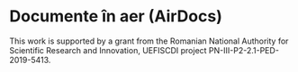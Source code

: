 
Documente în aer (AirDocs)
====

This work is supported  by a grant from the Romanian National Authority for Scientific Research and Innovation, UEFISCDI project PN-III-P2-2.1-PED-2019-5413. 

